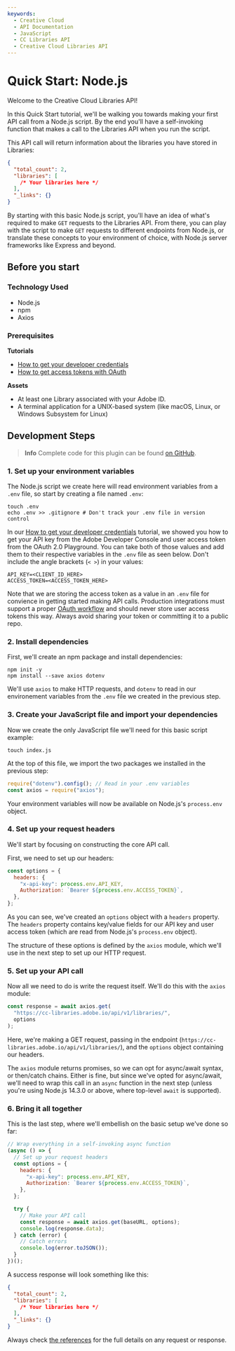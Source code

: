 ```yaml
---
keywords:
  - Creative Cloud
  - API Documentation
  - JavaScript
  - CC Libraries API
  - Creative Cloud Libraries API
---
```


# Quick Start: Node.js

Welcome to the Creative Cloud Libraries API!

In this Quick Start tutorial, we'll be walking you towards making your first API call from a Node.js script. By the end you'll have a self-invoking function that makes a call to the Libraries API when you run the script.

This API call will return information about the libraries you have stored in Libraries:

```json
{
  "total_count": 2,
  "libraries": [
    /* Your libraries here */
  ],
  "_links": {}
}
```

By starting with this basic Node.js script, you'll have an idea of what's required to make `GET` requests to the Libraries API. From there, you can play with the script to make `GET` requests to different endpoints from Node.js, or translate these concepts to your environment of choice, with Node.js server frameworks like Express and beyond.

## Before you start

### Technology Used

- Node.js
- npm
- Axios

### Prerequisites

**Tutorials**

- [How to get your developer credentials](../../setup/developer-credentials/index.md)
- [How to get access tokens with OAuth](../../setup/oauth/index.md)

**Assets**

- At least one Library associated with your Adobe ID.
- A terminal application for a UNIX-based system (like macOS, Linux, or Windows Subsystem for Linux)

## Development Steps

> **Info**
> Complete code for this plugin can be found [on GitHub](https://github.com/AdobeDocs/cc-libraries-api-samples/tree/main/quick-start-nodejs).

### 1. Set up your environment variables

The Node.js script we create here will read environment variables from a `.env` file, so start by creating a file named `.env`:

```shell
touch .env
echo .env >> .gitignore # Don't track your .env file in version control
```

In our [How to get your developer credentials](../../setup/developer-credentials/index.md) tutorial, we showed you how to get your API key from the Adobe Developer Console and user access token from the OAuth 2.0 Playground. You can take both of those values and add them to their respective variables in the `.env` file as seen below. Don't include the angle brackets (`< >`) in your values:

```env
API_KEY=<CLIENT_ID_HERE>
ACCESS_TOKEN=<ACCESS_TOKEN_HERE>
```

Note that we are storing the access token as a value in an `.env` file for convience in getting started making API calls. Production integrations must support a proper [OAuth workflow](https://www.adobe.io/authentication/auth-methods.html#!AdobeDocs/adobeio-auth/master/OAuth/OAuth.md) and should never store user access tokens this way. Always avoid sharing your token or committing it to a public repo.

### 2. Install dependencies

First, we'll create an npm package and install dependencies:

```shell
npm init -y
npm install --save axios dotenv
```

We'll use `axios` to make HTTP requests, and `dotenv` to read in our environement variables from the `.env` file we created in the previous step.

### 3. Create your JavaScript file and import your dependencies

Now we create the only JavaScript file we'll need for this basic script example:

```shell
touch index.js
```

At the top of this file, we import the two packages we installed in the previous step:

```javascript
require("dotenv").config(); // Read in your .env variables
const axios = require("axios");
```

Your environment variables will now be available on Node.js's `process.env` object.

### 4. Set up your request headers

We'll start by focusing on constructing the core API call.

First, we need to set up our headers:

```javascript
const options = {
  headers: {
    "x-api-key": process.env.API_KEY,
    Authorization: `Bearer ${process.env.ACCESS_TOKEN}`,
  },
};
```

As you can see, we've created an `options` object with a `headers` property. The `headers` property contains key/value fields for our API key and user access token (which are read from Node.js's `process.env` object).

The structure of these options is defined by the `axios` module, which we'll use in the next step to set up our HTTP request.

### 5. Set up your API call

Now all we need to do is write the request itself. We'll do this with the `axios` module:

```javascript
const response = await axios.get(
  "https://cc-libraries.adobe.io/api/v1/libraries/",
  options
);
```

Here, we're making a GET request, passing in the endpoint (`https://cc-libraries.adobe.io/api/v1/libraries/`), and the `options` object containing our headers.

The `axios` module returns promises, so we can opt for async/await syntax, or then/catch chains. Either is fine, but since we've opted for async/await, we'll need to wrap this call in an `async` function in the next step (unless you're using Node.js 14.3.0 or above, where top-level `await` is supported).

### 6. Bring it all together

This is the last step, where we'll embellish on the basic setup we've done so far:

```javascript
// Wrap everything in a self-invoking async function
(async () => {
  // Set up your request headers
  const options = {
    headers: {
      "x-api-key": process.env.API_KEY,
      Authorization: `Bearer ${process.env.ACCESS_TOKEN}`,
    },
  };

  try {
    // Make your API call
    const response = await axios.get(baseURL, options);
    console.log(response.data);
  } catch (error) {
    // Catch errors
    console.log(error.toJSON());
  }
})();
```

A success response will look something like this:

```json
{
  "total_count": 2,
  "libraries": [
    /* Your libraries here */
  ],
  "_links": {}
}
```

Always check [the references](/api/) for the full details on any request or response.
